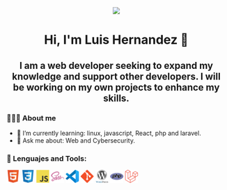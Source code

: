 <div id="header" align="center">
<img src="https://media1.giphy.com/media/HscDLzkO8EOTmgkhQP/giphy.gif?cid=ecf05e47w8bcjmjo45zr8bdhmi0wizttdjyzz7uabnqnw6xr&rid=giphy.gif&ct=g" width="80">
<h1 aligns="center">Hi, I'm Luis Hernandez 👋</h1>
<h2 align="center">I am a web developer seeking to expand my knowledge and support other developers. I will be working on my own projects to enhance my skills.</h2>
</div>

### 👨🏽‍💻 About me 

- 🌱 I’m currently learning: linux, javascript, React, php and laravel.
- 💬 Ask me about: Web and Cybersecurity.
<!-- 📫 How to reach me: Send me a DM on Twitter.-->
 
 
  <div align="left">
        <h3>🔨 Lenguajes and Tools:</h3>
        <img src="https://github.com/devicons/devicon/blob/master/icons/html5/html5-original.svg" title="html5" alt="html5" width="30" height="30">
        <img src="https://github.com/devicons/devicon/blob/master/icons/css3/css3-original.svg" title="css3" alt="css3" width="30" height="30">
        <img src="https://github.com/devicons/devicon/blob/master/icons/javascript/javascript-original.svg" title="javascript" alt="javascript" width="30" height="30">
        <img src="https://github.com/devicons/devicon/blob/master/icons/sass/sass-original.svg" title="sass" alt="sass" width="30" height="30">
        <img src="https://github.com/devicons/devicon/blob/master/icons/vscode/vscode-original.svg" title="vscode" alt="vscode" width="30" height="30">
        <img src="https://github.com/devicons/devicon/blob/master/icons/git/git-original.svg" title="git" alt="git" width="30" height="30">
        <img src="https://github.com/devicons/devicon/blob/master/icons/wordpress/wordpress-original.svg" title="wordpress" alt="wordpress" width="30" height="30">
        <img src="https://github.com/devicons/devicon/blob/master/icons/php/php-original.svg" title="php" alt="php" width="30" height="30">
        <img src="https://github.com/devicons/devicon/blob/master/icons/laravel/laravel-original.svg" title="laravel" alt="laravel" width="30" height="30">
    </div>
 
 
